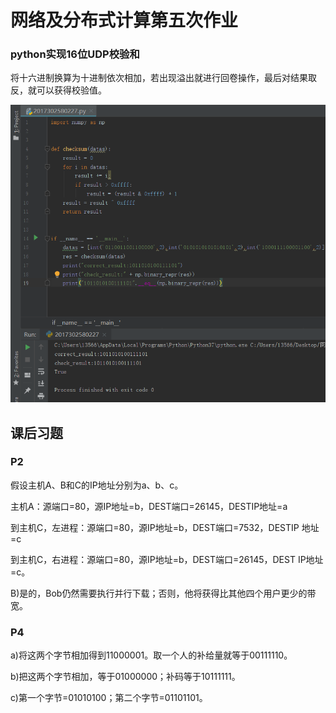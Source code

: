 # 网络及分布式计算第五次作业

###  python实现16位UDP校验和

将十六进制换算为十进制依次相加，若出现溢出就进行回卷操作，最后对结果取反，就可以获得校验值。

![](1.png)

## 课后习题

### P2

假设主机A、B和C的IP地址分别为a、b、c。

主机A：源端口=80，源IP地址=b，DEST端口=26145，DESTIP地址=a

到主机C，左进程：源端口=80，源IP地址=b，DEST端口=7532，DESTIP 地址=c

到主机C，右进程：源端口=80，源IP地址=b，DEST端口=26145，DEST IP地址=c。

B)是的，Bob仍然需要执行并行下载；否则，他将获得比其他四个用户更少的带宽。

### P4

a)将这两个字节相加得到11000001。取一个人的补给量就等于00111110。

b)把这两个字节相加，等于01000000；补码等于10111111。

c)第一个字节=01010100；第二个字节=01101101。